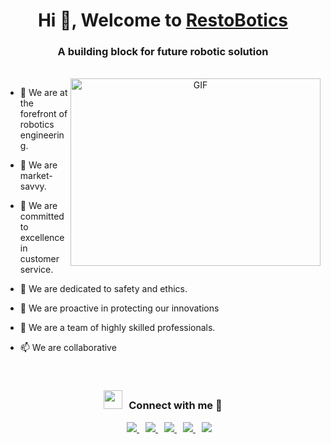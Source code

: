 <h1 align="center">Hi 👋, Welcome to <a href="https://restobotics.com/" target="blank"> RestoBotics </a></h1>

<h3 align="center">A building block for future robotic solution</h3>

<br/>

<a target="_blank" align="center">
  <img align="right" top="500" height="300" width="400" alt="GIF" src="https://media.giphy.com/media/SWoSkN6DxTszqIKEqv/giphy.gif">
</a>

- 🔭 We are at the forefront of robotics engineering.

- 🌱 We are market-savvy.

- 🤝 We are committed to excellence in customer service.

- 🌱 We are dedicated to safety and ethics.

- 📝 We are proactive in protecting our innovations

- 💬 We are a team of highly skilled professionals.

- 📫 We are collaborative

<br/>
<h3 align="center" > <img src="https://media.giphy.com/media/iY8CRBdQXODJSCERIr/giphy.gif" width="30" height="30" style="margin-right: 10px;">Connect with me 🤝 </h3>

<p align="center">

<div align="center"  class="icons-social" style="margin-left: 10px;">
        <a style="margin-left: 10px;"  target="_blank" href="#">
			<img src="https://img.icons8.com/doodle/40/000000/linkedin--v2.png">
		</a>
        <a style="margin-left: 10px;" target="_blank" href="#">
			<img src="https://img.icons8.com/doodle/40/000000/github--v1.png">
		</a>
        <a style="margin-left: 10px;" target="_blank" href="#">
			<img src="https://img.icons8.com/doodle/40/000000/instagram-new--v2.png">
		</a>
		<a style="margin-left: 10px;" target="_blank" href="#">
			<img src="https://img.icons8.com/doodle/1x/twitter-squared--v2.png" >
		</a>
		<a style="margin-left: 10px;" target="_blank" href="#">
			<img src="https://img.icons8.com/doodle/1x/youtube--v2.png" >
		</a>
	</div>

</p>
